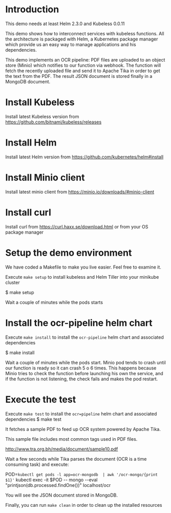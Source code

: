Introduction
============

This demo needs at least Helm 2.3.0  and Kubeless 0.0.11

This demo shows how to interconnect services with kubeless functions. All the architecture is packaged with Helm, 
a Kubernetes package manager which provide us an easy way to manage applications and his dependencies. 

This demo implements an OCR pipeline:  PDF files are uploaded to an object store (Minio) which notifies to our function via webhook. The function will
fetch the recently uploaded file and send it to Apache Tika in order to get the text from the PDF. The result
JSON document is stored finally in a MongoDB document. 



Install Kubeless
================
Install latest Kubeless version from https://github.com/bitnami/kubeless/releases

Install Helm
============
Install latest Helm version from  https://github.com/kubernetes/helm#install

Install Minio client
====================
Install latest minio client from https://minio.io/downloads/#minio-client

Install curl 
============
Install curl from https://curl.haxx.se/download.html or from  your OS package manager


Setup the demo environment
==========================
We have coded a Makefile to make you live easier. Feel free to examine it.

Execute `make setup` to install kubeless and Helm Tiller into your minikube cluster

  $ make setup

Wait a couple of minutes while the pods starts

Install the ocr-pipeline helm chart 
===================================

Execute `make install` to install the `ocr-pipeline` helm chart and associated dependencies

  $ make install

Wait a couple of minutes while the pods start. Minio pod tends to crash until our function is ready
so it can crash 5 o 6 times. This happens because Minio tries to check the function before launching his own the service, and if the function is not listening, the check fails and makes the pod restart. 

Execute the test
=================

Execute `make test` to install the `ocr=pipeline` helm chart and associated dependencies
  $ make test 

It fetches a sample PDF to feed up OCR system powered by Apache Tika. 

This sample file includes most common tags used in PDF files.

   http://www.tra.org.bh/media/document/sample10.pdf


Wait a few seconds while Tika parses the document (OCR is a time consuming task) and execute:

POD=`kubectl get pods -l app=ocr-mongodb  | awk '/ocr-mongo/{print $1}'`
kubectl exec -it $POD --  mongo --eval "printjson(db.processed.findOne())" localhost/ocr

You will see the JSON document stored in MongoDB.

Finally, you can run `make clean` in order to clean up the installed resources

